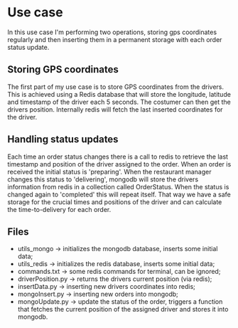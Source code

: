 # Use case
In this use case I'm performing two operations, storing gps coordinates regularly and then inserting them in a permanent storage with each order status update.

## Storing GPS coordinates
The first part of my use case is to store GPS coordinates from the drivers. This is achieved using a Redis database that will store the longitude, latitude and timestamp of the driver each 5 seconds. The costumer can then get the drivers position. Internally redis will fetch the last inserted coordinates for the driver.

## Handling status updates
Each time an order status changes there is a call to redis to retrieve the last timestamp and position of the driver assigned to the order. When an order is received the initial status is 'preparing'. When the restaurant manager changes this status to 'delivering', mongodb will store the drivers information from redis in a collection called OrderStatus. When the status is changed again to 'completed' this will repeat itself. That way we have a safe storage for the crucial times and positions of the driver and can calculate the time-to-delivery for each order.

## Files
* utils_mongo -> initializes the mongodb database, inserts some initial data;
* utils_redis -> initializes the redis database, inserts some initial data;
* commands.txt -> some redis commands for terminal, can be ignored;
* driverPosition.py -> returns the drivers current position (via redis);
* insertData.py -> inserting new drivers coordinates into redis;
* mongoInsert.py -> inserting new orders into mongodb;
* mongoUpdate.py -> update the status of the order, triggers a function that fetches the current position of the assigned driver and stores it into mongodb.
